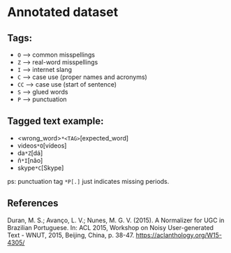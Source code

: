 # Annotated dataset

## Tags:
- `O` --> common misspellings
- `Z` --> real-word misspellings
- `I` --> internet slang
- `C` --> case use (proper names and acronyms)
- `CC` --> case use (start of sentence)
- `S` --> glued words
- `P` --> punctuation

## Tagged text example:
- <wrong_word>`*<TAG>`[expected_word]
- videos`*O`[vídeos]
- da`*Z`[dá]
- ñ`*I`[não]
- skype`*C`[Skype]

ps: punctuation tag `*P[.]` just indicates missing periods.

## References
Duran, M. S.; Avanço, L. V.; Nunes, M. G. V. (2015). A Normalizer for UGC in Brazilian Portuguese. In: ACL 2015, Workshop on Noisy User-generated Text - WNUT, 2015, Beijing, China, p. 38-47.
<https://aclanthology.org/W15-4305/>
